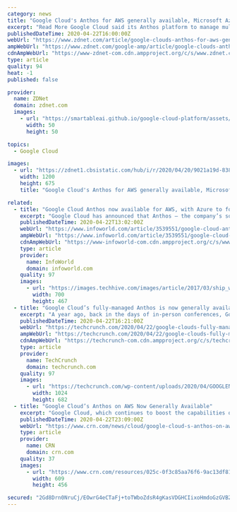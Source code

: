 ```yaml
---
category: news
title: "Google Cloud's Anthos for AWS generally available, Microsoft Azure in preview"
excerpt: "Read More Google Cloud said its Anthos platform to manage multi-cloud workloads is now generally available for Amazon Web Services with plans to add Microsoft Azure by the end of 2020. Anthos is a hybrid and multi-cloud platform that aims to provide a management plane to multiple workloads. For Google Cloud, Anthos is a differentiator that can ..."
publishedDateTime: 2020-04-22T16:00:00Z
webUrl: "https://www.zdnet.com/article/google-clouds-anthos-for-aws-generally-available-microsoft-azure-in-preview/"
ampWebUrl: "https://www.zdnet.com/google-amp/article/google-clouds-anthos-for-aws-generally-available-microsoft-azure-in-preview/"
cdnAmpWebUrl: "https://www-zdnet-com.cdn.ampproject.org/c/s/www.zdnet.com/google-amp/article/google-clouds-anthos-for-aws-generally-available-microsoft-azure-in-preview/"
type: article
quality: 94
heat: -1
published: false

provider:
  name: ZDNet
  domain: zdnet.com
  images:
    - url: "https://smartableai.github.io/google-cloud-platform/assets/images/organizations/zdnet.com-50x50.jpg"
      width: 50
      height: 50

topics:
  - Google Cloud

images:
  - url: "https://zdnet1.cbsistatic.com/hub/i/r/2020/04/20/9021a19d-8385-4159-a469-938fc02a61b8/thumbnail/1200x675/cbf065087c17979ac675d04eff415ee0/moto-edge-fam.png"
    width: 1200
    height: 675
    title: "Google Cloud's Anthos for AWS generally available, Microsoft Azure in preview"

related:
  - title: "Google Cloud Anthos now available for AWS, with Azure to follow"
    excerpt: "Google Cloud has announced that Anthos — the company’s software for deploying and managing Kubernetes workloads across multiple on-prem and cloud environments — now supports running workloads on rival cloud platform Amazon Web Services (AWS), with Microsoft Azure support still in preview for now. Speaking to InfoWorld, Jennifer Lin ..."
    publishedDateTime: 2020-04-22T13:02:00Z
    webUrl: "https://www.infoworld.com/article/3539551/google-cloud-anthos-now-available-for-aws-azure-to-follow.html"
    ampWebUrl: "https://www.infoworld.com/article/3539551/google-cloud-anthos-now-available-for-aws-azure-to-follow.amp.html"
    cdnAmpWebUrl: "https://www-infoworld-com.cdn.ampproject.org/c/s/www.infoworld.com/article/3539551/google-cloud-anthos-now-available-for-aws-azure-to-follow.amp.html"
    type: article
    provider:
      name: InfoWorld
      domain: infoworld.com
    quality: 97
    images:
      - url: "https://images.techhive.com/images/article/2017/03/ship_wheel_captain_leadership-100714989-large.jpg"
        width: 700
        height: 467
  - title: "Google Cloud’s fully-managed Anthos is now generally available for AWS"
    excerpt: "A year ago, back in the days of in-person conferences, Google officially announced the launch of its Anthos multi-cloud application modernization platform at its Cloud Next conference. The promise of Anthos was always that it would allow enterprises to write their applications once, package them into containers and then manage their multi-cloud ..."
    publishedDateTime: 2020-04-22T16:21:00Z
    webUrl: "https://techcrunch.com/2020/04/22/google-clouds-fully-managed-anthos-is-now-generally-available-for-aws/"
    ampWebUrl: "https://techcrunch.com/2020/04/22/google-clouds-fully-managed-anthos-is-now-generally-available-for-aws/amp/"
    cdnAmpWebUrl: "https://techcrunch-com.cdn.ampproject.org/c/s/techcrunch.com/2020/04/22/google-clouds-fully-managed-anthos-is-now-generally-available-for-aws/amp/"
    type: article
    provider:
      name: TechCrunch
      domain: techcrunch.com
    quality: 97
    images:
      - url: "https://techcrunch.com/wp-content/uploads/2020/04/GOOGLENEXT_2019_0409_091100-0355_ALIVECOVE.max-2200x2200-1.png?w=1024"
        width: 1024
        height: 682
  - title: "Google Cloud’s Anthos on AWS Now Generally Available"
    excerpt: "Google Cloud, which continues to boost the capabilities of its hybrid and multi-cloud Anthos platform, today announced the general availability of Anthos on AWS. As CRN first reported on April 7, Google Cloud had planned to herald the development at its Next ’20: Digital Connect event that was scheduled to start that week before being ..."
    publishedDateTime: 2020-04-22T23:09:00Z
    webUrl: "https://www.crn.com/news/cloud/google-cloud-s-anthos-on-aws-now-generally-available"
    type: article
    provider:
      name: CRN
      domain: crn.com
    quality: 37
    images:
      - url: "https://www.crn.com/resources/025c-0f3c85aa76f6-9ac13df815ed-1000/google-cloud-next-intro_002_.jpg"
        width: 609
        height: 456

secured: "2Gd8Drn0NruCj/EOwrG4eCTaFj+toTWboZdsR4gKasVDGHCIixoHmdoGzGVBZvPqftd1dHoDhpeW4bW7fP3E5vdDqUt3REPS5yHEvTfRj9Rzasxga0TOQcFjRrLf4HWvx/HP6RcMyBwbgxs/Czxl72G9/AmvsrZbKDA7uRs8SIQ+LRU8xmJrfFWhTi7lzRP3KxTFYXfXTjhC/tuppEdTNPYgwZ784xAUXEI+LovhzbxCcwrLgjVwS4+29nkjMAB0EkVKXjxPpeQQz3Im5f9BLOFhG+xxzANN0k87dr6MlS+QuI1rkF0SMCXA+EdUj7LtwOs0IMLUdu78tKsgTWssMqA1qopljMFzRMi4Or5r5MIUFOU6T/a2AibPt/d7OTB9d9ZPzjed/YsAoEV+XPDw6UkQbW8bGOQVeZi6KGcp7+iLub1W5q35EDxNBnzT9dKCkakGkg2GBo7NZLIjBcRIqFPL9W6SeVha7BUFTFwReds=;kS5Y2IJVUbutQ71NpL+20w=="
---
```


